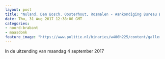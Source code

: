 ```yaml
---
layout: post
title: "Nuland, Den Bosch, Oosterhout, Rosmalen - Aankondiging Bureau Brabant 4 september 2017"
date: Thu, 31 Aug 2017 12:38:00 GMT
categories: 
- noord-brabant 
- maasdonk 
feature_image: "https://www.politie.nl/binaries/w400h225/content/gallery/politie/nieuws/2017/augustus/09-ob/20170830_115837a.jpg"
---
```


In de uitzending van maandag 4 september 2017
